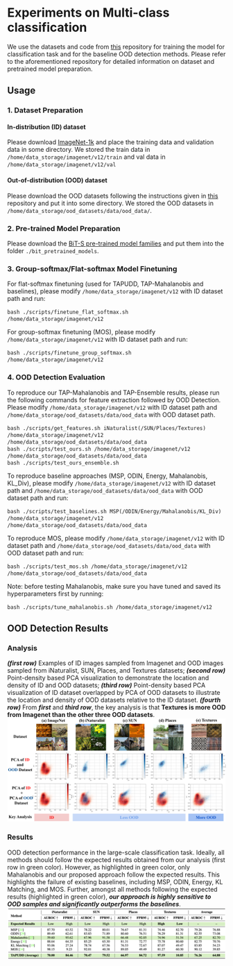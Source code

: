 # Experiments on Multi-class classification

We use the datasets and code from [this](https://github.com/deeplearning-wisc/large_scale_ood) repository for training the model for classification task and for the baseline OOD detection methods. Please refer to the aforementioned repository for detailed information on dataset and pretrained model preparation.

## Usage

### 1. Dataset Preparation

#### In-distribution (ID) dataset
Please download [ImageNet-1k](http://www.image-net.org/challenges/LSVRC/2012/index) and place the training data and validation data in some directory. We stored the train data in `/home/data_storage/imagenet/v12/train` and val data in `/home/data_storage/imagenet/v12/val`

#### Out-of-distribution (OOD) dataset
Please download the OOD datasets following the instructions given in [this](https://github.com/deeplearning-wisc/large_scale_ood) repository and put it into some directory. We stored the OOD datasets in `/home/data_storage/ood_datasets/data/ood_data/`.

### 2. Pre-trained Model Preparation

Please download the [BiT-S pre-trained model families](https://github.com/google-research/big_transfer)
and put them into the folder `./bit_pretrained_models`.


### 3. Group-softmax/Flat-softmax Model Finetuning

For flat-softmax finetuning (used for TAPUDD, TAP-Mahalanobis and baselines), please modify `/home/data_storage/imagenet/v12` with ID dataset path and run:

```
bash ./scripts/finetune_flat_softmax.sh /home/data_storage/imagenet/v12
```

For group-softmax finetuning (MOS), please modify `/home/data_storage/imagenet/v12` with ID dataset path and run:

```
bash ./scripts/finetune_group_softmax.sh /home/data_storage/imagenet/v12
```


### 4. OOD Detection Evaluation

To reproduce our TAP-Mahalanobis and TAP-Ensemble results, please run the following commands for feature extraction followed by OOD Detection. Please modify `/home/data_storage/imagenet/v12` with ID dataset path and `/home/data_storage/ood_datasets/data/ood_data` with OOD dataset path.
```
bash ./scripts/get_features.sh iNaturalist(/SUN/Places/Textures) /home/data_storage/imagenet/v12 /home/data_storage/ood_datasets/data/ood_data
bash ./scripts/test_ours.sh /home/data_storage/imagenet/v12 /home/data_storage/ood_datasets/data/ood_data
bash ./scripts/test_ours_ensemble.sh 
```

To reproduce baseline approaches (MSP, ODIN, Energy, Mahalanobis, KL_Div), please modify `/home/data_storage/imagenet/v12` with ID dataset path and `/home/data_storage/ood_datasets/data/ood_data` with OOD dataset path and run:
```
bash ./scripts/test_baselines.sh MSP(/ODIN/Energy/Mahalanobis/KL_Div) /home/data_storage/imagenet/v12 /home/data_storage/ood_datasets/data/ood_data
```

To reproduce MOS, please modify `/home/data_storage/imagenet/v12` with ID dataset path and `/home/data_storage/ood_datasets/data/ood_data` with OOD dataset path and run:
```
bash ./scripts/test_mos.sh /home/data_storage/imagenet/v12 /home/data_storage/ood_datasets/data/ood_data
```

Note: before testing Mahalanobis, make sure you have tuned and saved its hyperparameters first by running:
```
bash ./scripts/tune_mahalanobis.sh /home/data_storage/imagenet/v12
```

## OOD Detection Results

### Analysis
<!-- ***(top)*** Examples of ID images sampled from Imagenet and OOD images sampled from iNaturalist, SUN, Places, and Textures dataset; ***(middle)*** Point-density based PCA visualization to demonstrate the location and density of ID and OOD datasets; ***(bottom)*** Point-density based PCA visualization of ID dataset overlapped by PCA of different OOD datasets to demonstrate the location and density of different OOD datasets relative to the ID dataset. Dataset images ***(top)*** and PCA ***(bottom)*** demonstrates that Textures is more different from Imagenet than other three OOD datasets. -->
***(first row)*** Examples of ID images sampled from Imagenet and OOD images sampled from iNaturalist, SUN, Places, and Textures datasets; ***(second row)*** Point-density based PCA visualization to demonstrate the location and density of ID and OOD datasets; ***(third row)*** Point-density based PCA visualization of ID dataset overlapped by PCA of  OOD datasets to illustrate the location and density of OOD datasets relative to the ID dataset. ***(fourth row)*** From ***first*** and ***third row***, the key analysis is that **Textures is more OOD from Imagenet than the other three OOD datasets**.
![pca_results](images/pca.png)

### Results
<!-- OOD detection performance comparison between TAPUDD method and baselines. Our method detects samples from Textures more OOD compared to samples from iNaturalist, SUN, Places (similar to the way humans perceive). -->
OOD detection performance in the large-scale classification task. Ideally, all methods should follow the expected results obtained from our analysis (first row in green color).
However, as highlighted in green color, only Mahalanobis and our proposed approach follow the expected results. This highlights the failure of existing baselines, including MSP, ODIN, Energy, KL Matching, and MOS.
Further, amongst all methods following the expected results (highlighted in green color), ***our approach is highly sensitive to OOD samples and significantly outperforms the baselines***. 
![results](images/multi-class.png)
